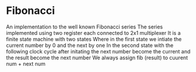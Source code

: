 # Fibonacci
An implementation to the well known Fibonacci series
The series implemented using two register each connected to 2x1 multiplexer 
It is a finite state machine with two states
Where in the first state we intiate the current number by 0 and the next by one 
In the second state with the following clock cycle after initating the next number become the current and the result become the next number
We always assign fib (result) to cuurent num + next num
